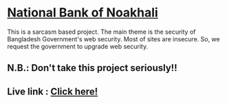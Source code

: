 # [National Bank of Noakhali](https://nbon.netlify.app/)
This is a sarcasm based project. The main theme is the security of Bangladesh Government's web security. Most of sites are insecure. So, we request the government to upgrade web security.

## N.B.: Don't take this project seriously!!

## Live link : [Click here!](https://nbon.netlify.app/)
